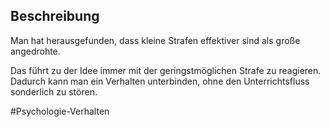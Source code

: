 ## Beschreibung
Man hat herausgefunden, dass kleine Strafen effektiver sind als große angedrohte.

Das führt zu der Idee immer mit der geringstmöglichen Strafe zu reagieren.
Dadurch kann man ein Verhalten unterbinden, ohne den Unterrichtsfluss sonderlich zu stören.

#Psychologie-Verhalten 